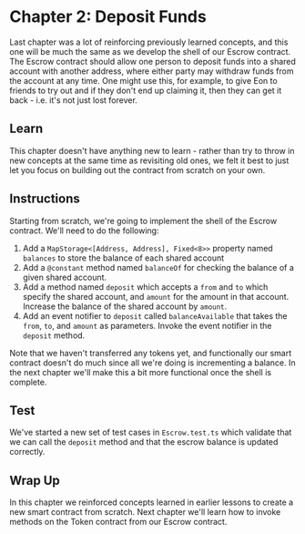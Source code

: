 # Chapter 2: Deposit Funds

Last chapter was a lot of reinforcing previously learned concepts, and this one will be much the same as we develop the shell of our Escrow contract. The Escrow contract should allow one person to deposit funds into a shared account with another address, where either party may withdraw funds from the account at any time. One might use this, for example, to give Eon to friends to try out and if they don't end up claiming it, then they can get it back - i.e. it's not just lost forever.

## Learn

This chapter doesn't have anything new to learn - rather than try to throw in new concepts at the same time as revisiting old ones, we felt it best to just let you focus on building out the contract from scratch on your own.

## Instructions

Starting from scratch, we're going to implement the shell of the Escrow contract. We'll need to do the following:

  1. Add a `MapStorage<[Address, Address], Fixed<8>>` property named `balances` to store the balance of each shared account
  2. Add a `@constant` method named `balanceOf`  for checking the balance of a given shared account.
  3. Add a method named `deposit` which accepts a `from` and `to` which specify the shared account, and `amount` for the amount in that account. Increase the balance of the shared account by `amount`.
  4. Add an event notifier to `deposit` called `balanceAvailable` that takes the `from`, `to`, and `amount` as parameters. Invoke the event notifier in the `deposit` method.

Note that we haven't transferred any tokens yet, and functionally our smart contract doesn't do much since all we're doing is incrementing a balance. In the next chapter we'll make this a bit more functional once the shell is complete.

## Test

We've started a new set of test cases in `Escrow.test.ts` which validate that we can call the `deposit` method and that the escrow balance is updated correctly.

## Wrap Up

In this chapter we reinforced concepts learned in earlier lessons to create a new smart contract from scratch. Next chapter we'll learn how to invoke methods on the Token contract from our Escrow contract.

